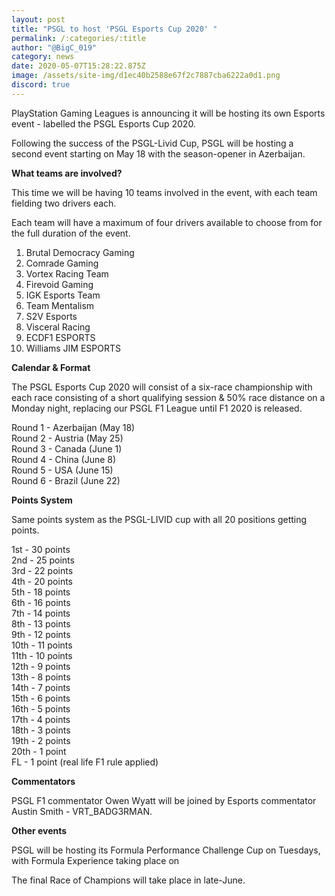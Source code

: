 ```yaml
---
layout: post
title: "PSGL to host 'PSGL Esports Cup 2020' "
permalink: /:categories/:title
author: "@BigC_019"
category: news
date: 2020-05-07T15:28:22.875Z
image: /assets/site-img/d1ec40b2588e67f2c7887cba6222a0d1.png
discord: true
---
```

PlayStation Gaming Leagues is announcing it will be hosting its own Esports event - labelled the PSGL Esports Cup 2020.

<!--more-->

Following the success of the PSGL-Livid Cup, PSGL will be hosting a second event starting on May 18 with the season-opener in Azerbaijan.

**What teams are involved?**

This time we will be having 10 teams involved in the event, with each team fielding two drivers each.

Each team will have a maximum of four drivers available to choose from for the full duration of the event.

1. Brutal Democracy Gaming
2. Comrade Gaming 
3. Vortex Racing Team
4. Firevoid Gaming
5. IGK Esports Team
6. Team Mentalism
7. S2V Esports
8. Visceral Racing
9. ECDF1 ESPORTS
10. Williams JIM ESPORTS 

**Calendar & Format**

The PSGL Esports Cup 2020 will consist of a six-race championship with each race consisting of a short qualifying session & 50% race distance on a Monday night, replacing our PSGL F1 League until F1 2020 is released.

Round 1 - Azerbaijan (May 18)  
Round 2 - Austria (May 25)  
Round 3 - Canada (June 1)  
Round 4 - China (June 8)  
Round 5 - USA (June 15)  
Round 6 - Brazil (June 22)

**Points System**

Same points system as the PSGL-LIVID cup with all 20 positions getting points.

1st - 30 points  
2nd - 25 points  
3rd - 22 points  
4th - 20 points  
5th - 18 points  
6th - 16 points  
7th - 14 points  
8th - 13 points  
9th - 12 points  
10th - 11 points  
11th - 10 points  
12th - 9 points  
13th - 8 points  
14th - 7 points  
15th - 6 points  
16th - 5 points  
17th - 4 points  
18th - 3 points  
19th - 2 points  
20th - 1 point  
FL - 1 point (real life F1 rule applied)

**Commentators** 

PSGL F1 commentator Owen Wyatt will be joined by Esports commentator Austin Smith - VRT_BADG3RMAN. 

**Other events** 

PSGL will be hosting its Formula Performance Challenge Cup on Tuesdays, with Formula Experience taking place on 

The final Race of Champions will take place in late-June.